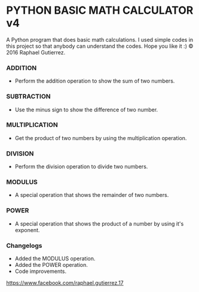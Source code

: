 # PYTHON BASIC MATH CALCULATOR v4
A Python program that does basic math calculations. I used simple codes in this project so that anybody can understand the codes. Hope you like it :)
© 2016 Raphael Gutierrez.

### ADDITION
- Perform the addition operation to show the sum of two numbers.

### SUBTRACTION
- Use the minus sign to show the difference of two number.

### MULTIPLICATION
- Get the product of two numbers by using the multiplication operation.

### DIVISION
- Perform the division operation to divide two numbers.

### MODULUS
- A special operation that shows the remainder of two numbers.

### POWER
- A special operation that shows the product of a number by using it's exponent.

### Changelogs
- Added the MODULUS operation.
- Added the POWER operation.
- Code improvements.

https://www.facebook.com/raphael.gutierrez.17
